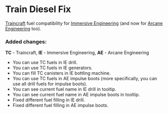 # Train Diesel Fix
[Traincraft](https://www.curseforge.com/minecraft/mc-mods/traincraft)
fuel compatibility for [Immersive Engineering](https://www.curseforge.com/minecraft/mc-mods/immersive-engineering/)
(and now for [Arcane Engineering](https://www.curseforge.com/minecraft/mc-mods/arcane-engineering) too).

### Added changes:
__TC__ - Traincraft, __IE__ - Immersive Engineering, __AE__ - Arcane Engineering
* You can use TC fuels in IE drill.
* You can use TC fuels in IE generators.
* You can fill TC canisters in IE bottling machine.
* You can use TC fuels in AE impulse boots (more specifically, you can use 
all drill fuels for impulse boots).
* You can see current fuel name in IE drill in tooltip.
* You can see current fuel name in AE impulse boots in tooltip.
* Fixed different fuel filling in IE drill.
* Fixed different fuel filling in AE impulse boots.
